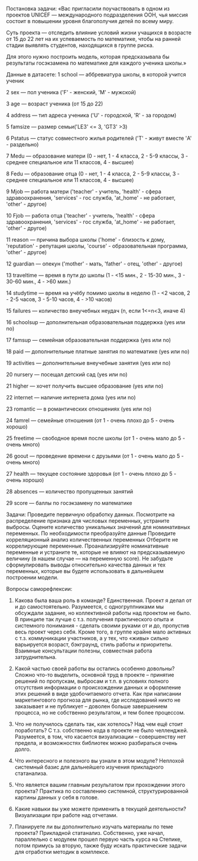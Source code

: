 Постановка задачи:
«Вас пригласили поучаствовать в одном из проектов UNICEF — международного подразделения ООН, чья миссия состоит в повышении уровня благополучия детей по всему миру. 

Суть проекта — отследить влияние условий жизни учащихся в возрасте от 15 до 22 лет на их успеваемость по математике, чтобы на ранней стадии выявлять студентов, находящихся в группе риска.

Для этого нужно построить модель, которая предсказывала бы результаты госэкзамена по математике для каждого ученика школы.»

Данные в датасете:
1 school — аббревиатура школы, в которой учится ученик

2 sex — пол ученика ('F' - женский, 'M' - мужской)

3 age — возраст ученика (от 15 до 22)

4 address — тип адреса ученика ('U' - городской, 'R' - за городом)

5 famsize — размер семьи('LE3' <= 3, 'GT3' >3)

6 Pstatus — статус совместного жилья родителей ('T' - живут вместе 'A' - раздельно)

7 Medu — образование матери (0 - нет, 1 - 4 класса, 2 - 5-9 классы, 3 - среднее специальное или 11 классов, 4 - высшее)

8 Fedu — образование отца (0 - нет, 1 - 4 класса, 2 - 5-9 классы, 3 - среднее специальное или 11 классов, 4 - высшее)

9 Mjob — работа матери ('teacher' - учитель, 'health' - сфера здравоохранения, 'services' - гос служба, 'at_home' - не работает, 'other' - другое)

10 Fjob — работа отца ('teacher' - учитель, 'health' - сфера здравоохранения, 'services' - гос служба, 'at_home' - не работает, 'other' - другое)

11 reason — причина выбора школы ('home' - близость к дому, 'reputation' - репутация школы, 'course' - образовательная программа, 'other' - другое)

12 guardian — опекун ('mother' - мать, 'father' - отец, 'other' - другое)

13 traveltime — время в пути до школы (1 - <15 мин., 2 - 15-30 мин., 3 - 30-60 мин., 4 - >60 мин.)

14 studytime — время на учёбу помимо школы в неделю (1 - <2 часов, 2 - 2-5 часов, 3 - 5-10 часов, 4 - >10 часов)

15 failures — количество внеучебных неудач (n, если 1<=n<3, иначе 4)

16 schoolsup — дополнительная образовательная поддержка (yes или no)

17 famsup — семейная образовательная поддержка (yes или no)

18 paid — дополнительные платные занятия по математике (yes или no)

19 activities — дополнительные внеучебные занятия (yes или no)

20 nursery — посещал детский сад (yes или no)

21 higher — хочет получить высшее образование (yes или no)

22 internet — наличие интернета дома (yes или no)

23 romantic — в романтических отношениях (yes или no)

24 famrel — семейные отношения (от 1 - очень плохо до 5 - очень хорошо)

25 freetime — свободное время после школы (от 1 - очень мало до 5 - очень много)

26 goout — проведение времени с друзьями (от 1 - очень мало до 5 - очень много)

27 health — текущее состояние здоровья (от 1 - очень плохо до 5 - очень хорошо)

28 absences — количество пропущенных занятий

29 score — баллы по госэкзамену по математике

Задачи:
Проведите первичную обработку данных. 
Посмотрите на распределение признака для числовых переменных, устраните выбросы.
Оцените количество уникальных значений для номинативных переменных.
По необходимости преобразуйте данные
Проведите корреляционный анализ количественных переменных
Отберите не коррелирующие переменные.
Проанализируйте номинативные переменные и устраните те, которые не влияют на предсказываемую величину (в нашем случае — на переменную score).
Не забудьте сформулировать выводы относительно качества данных и тех переменных, которые вы будете использовать в дальнейшем построении модели.

Вопросы саморефлексии:
1. Какова была ваша роль в команде?
Единственная. Проект я делал от и до самостоятельно. Разумеется, с одногруппниками мы обсуждали задание, но коллективной работы над проектом не было. В принципе так лучше с т.з. получения практического опыта и системного понимания - сделать своими руками от и до, пропустив весь проект через себя. Кроме того, в группе крайне мало активных с т.з. коммуникации участников, а у тех, что «живы» сильно варьируется возраст, бэкграунд, стиль работы и приоритеты. Взаимные консультации полезны, совместная работа затруднительна.
2. Какой частью своей работы вы остались особенно довольны?
Сложно что-то выделить, основной труд в проекте – принятие решений по пропускам, выбросам и т.п. в условиях полного отсутствия информации о происхождении данных и оформление этих решений в виде удобочитаемого отчета. Как при написании маркетингового прогноза для рынка, где исследований никто не заказывает и не публикует – доволен больше завершением процесса, но не собственно результатом, и тем более процессом.
3. Что не получилось сделать так, как хотелось? Над чем ещё стоит поработать?
С т.з. собственно кода в проекте не было челленджей. Разумеется, в том, что касается визуализации – совершенству нет предела, и возможностях библиотек можно разбираться очень долго.

4. Что интересного и полезного вы узнали в этом модуле?
Неплохой системный базис для дальнейшего изучения прикладного статанализа.

5. Что является вашим главным результатом при прохождении этого проекта?
Практика по составлению системной, структурированной картины данных у себя в голове.
6. Какие навыки вы уже можете применить в текущей деятельности?
Визуализации при работе над отчетами.
7. Планируете ли вы дополнительно изучать материалы по теме проекта?
Прикладной статанализ. Собственно, уже начал, параллельно с модулем прошел первую часть курса на Степике, потом примусь за вторую, также буду искать практические задачи для отработки методик в комплексе.
